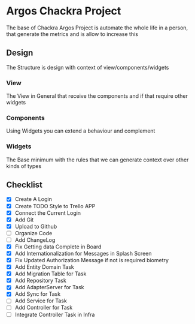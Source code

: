 # Argos Chackra Project


The base of Chackra Argos Project is automate the whole life in a person, that generate the metrics and is allow to increase this

## Design
The Structure is design with context of view/components/widgets
### View
The View in General that receive the components and if that require other widgets
### Components
Using Widgets you can extend a behaviour and complement
### Widgets
The Base minimum with the rules that we can generate context over other kinds of types

## Checklist

- [X] Create A Login
- [X] Create TODO Style to Trello APP
- [X] Connect the Current Login
- [X] Add Git
- [X] Upload to Github
- [ ] Organize Code
- [ ] Add ChangeLog
- [X] Fix Getting data Complete in Board
- [X] Add Internationalization for Messages in Splash Screen
- [X] Fix Updated Authorization Message if not is required biometry
- [X] Add Entity Domain Task
- [X] Add Migration Table for Task
- [X] Add Repository Task
- [X] Add AdapterServer for Task
- [X] Add Sync for Task
- [ ] Add Service for Task
- [ ] Add Controller for Task
- [ ] Integrate Controller Task in Infra